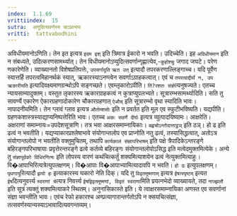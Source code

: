 ```yaml
---
index:  1.1.69
vrittiindex:  15
sutra:  अणुदित्सवर्णस्य चाऽप्रत्ययः
vritti:  tattvabodhini 
---
```


अविधीयमानोऽणिति। तेन इत इत्यत्र `इदम इश्` इति त्रिमात्र ईकारो न भवति। उदिच्चेति। इह `अविधीयमान` इति न संबध्यते, उदित्करणसामर्थ्यात्। तेन विधीयमानोऽप्युदित्सवर्णान्गृह्णात्येव,-`कुहोश्चुः` जगाद जघटे। परेण णकारेणेति। व्याख्यानतो विशेषप्रतिपत्तेः, `उपसर्गादृति` `ऋत उत्` इत्यादौ तपरकरणाल्लिङ्गाच्च। यदि पूर्वेण स्यात्तर्हि तपरत्वमिहानर्थकं स्यात्, ऋकारस्याऽनण्त्वेन सवर्णाऽग्राहकत्वात्। एवं च `तपरत्वाद्दीर्थे न, उप ऋकारीयति` इत्यादिवक्ष्यमाणग्रन्थोऽपि सङ्गच्छते। एवम्लृकारोऽपीति। `तिं?रशतः संज्ञे`त्यनुषज्यते। एतच्च न्यायसाम्यादुक्तम्। वस्तुत लृकारस्य ऋकारग्राहकत्वं न कुत्राप्युपलभ्यते। सूत्रारम्भसामर्थ्यादिति। सति तु सावर्ण्ये एकारेण ऐकारग्रहणादोकारेण चौकारग्रहणात् `ऐऔच्` इति सूत्रारम्भो वृथा स्यादिति भावः। नापादनीयमिति। तेन ग्लावं ग्लाव इत्यत्र `औतोम्शसोः` इति न प्रवर्तत इति मूल एव स्फुटीभविष्यति। यद्यपीति। ग्रहणकशास्त्रस्याद्याप्यनिष्पत्तेरिति भावः। एतच्च `अकः सवर्णे दीर्घः` इत्यत्र व्युत्पादयिष्यामः। आक्षरेति। अक्षराणां समाम्नायः=उपदेशसूत्राणि। तत्र भवा आक्षरसमाम्नायिकाः। `बह्वचोऽन्तोदात्ताट्ठञ्` इति ठञ्। हो ढ इति ढत्वं न भवतीति। यद्यप्याकारप्रश्लेषाभावे संयोगान्तलोप एव प्राप्नोति नतु ढत्वं, तस्यासिद्धत्वात्, अतोऽत्र संयोगान्तलोपो न भवतीति वक्तुमुचितम्, तथापि `कार्यकालं संज्ञापरिभाषम्` इति पक्षे त्रैपादिकेऽन्तरङ्गे बहिरङ्गपरिभाषायाः प्रवृत्तेरन्तरङ्गे ढत्वे कर्तव्ये बहिरङ्गः संयोगान्तलोपोऽसिद्ध इति मत्वेदमुक्तमित्येके। अन्ये तु `संज्ञापूर्वको विधिरनित्यः` इति लोपस्य वारणं कथंचित्कर्तुं शक्यमित्याशयेन ढत्वं नेत्युक्तमित्याहुः। वि�आपाभिरित्यत्रेत्युपलक्षणम्। वि�आपाः वि�आपाभ्यामित्यादावपि न भवति। `हो ढः` इत्युपलक्षणम्। `पृथगायु`रित्यादौ `झयो हः` इत्याकारस्य घकारो नेति दिक्। यदि तु `विवृतमूष्मणाम्` इत्यत्र `ईषत्स्पृष्टम्` इत्यत `ईष`दित्यनुवर्त्त्य `स्वराणां चे`त्यत्र निवर्त्त्य `ईषद्विवृतमूष्मणां, विवृतं स्वराणा`मिति प्रयत्नभेदो व्याख्यायते, तदा `नाज्झलौ` इति सूत्रं त्यक्तुं शक्यमित्याकरे स्थितम्। अनुनासिकास्ते इति। ये त्वाक्षरसमाम्नायिका अणस्त एव सवर्णानां संज्ञा भवन्तीति भावः। एवंच रेफो हकारश्च अण्प्रत्यागारान्तर्गतोऽपि न क्सयचित्संज्ञा, तत्सवर्णस्यान्यस्याऽभावादित्यवगन्तव्यम्। 

